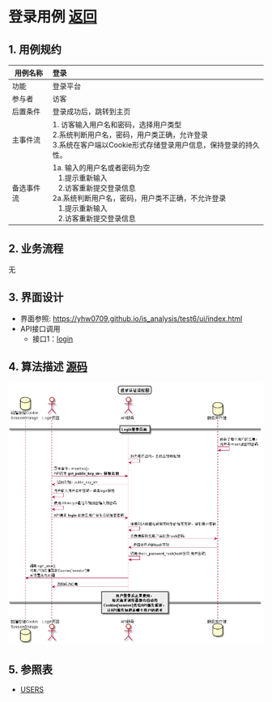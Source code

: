 ﻿﻿<!-- markdownlint-disable MD033-->
<!-- 禁止MD033类型的警告 https://www.npmjs.com/package/markdownlint -->

# 登录用例 [返回](../README.md)

## 1. 用例规约

|用例名称|登录|
|-------|:-------------|
|功能|登录平台|
|参与者|访客|
|后置条件|登录成功后，跳转到主页|
|主事件流| 1. 访客输入用户名和密码，选择用户类型<br/>2.系统判断用户名，密码，用户类正确，允许登录<br/>3.系统在客户端以Cookie形式存储登录用户信息，保持登录的持久性。|
|备选事件流|1a. 输入的用户名或者密码为空 <br/>&nbsp;&nbsp; 1.提示重新输入 <br/> &nbsp;&nbsp; 2.访客重新提交登录信息 <br/>2a.系统判断用户名，密码，用户类不正确，不允许登录 <br/>&nbsp;&nbsp; 1.提示重新输入 <br/> &nbsp;&nbsp; 2.访客重新提交登录信息 |

## 2. 业务流程
无

## 3. 界面设计
- 界面参照:  https://yhw0709.github.io/is_analysis/test6/ui/index.html
- API接口调用
    - 接口1：[login](../interface/login.md)

## 4. 算法描述 [源码](../sequence_diagram/login_work.puml)
![登录认证流程图](../sequence_diagram/login_work.png)
    
## 5. 参照表

- [USERS](../database.md/#USERS)
